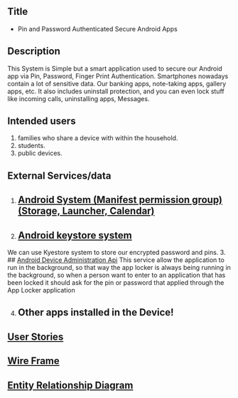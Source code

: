 ## Title

* Pin and Password Authenticated Secure Android Apps

## Description

This System is Simple but a smart application used to secure our Android app via Pin, Password, Finger Print Authentication. Smartphones nowadays contain a lot of sensitive data. Our banking apps, note-taking apps, gallery apps, etc.
It also includes uninstall protection, and you can even lock stuff like incoming calls, uninstalling apps, Messages.


## Intended users
 1. families who share a device with within the household.
 2. students.
 3. public devices.
 
## External Services/data
 
1.	## [Android System (Manifest permission group) (Storage, Launcher, Calendar)](https://developer.android.com/reference/android/Manifest.permission_group.html#ACTIVITY_RECOGNITION)
2.	## [Android keystore system](https://developer.android.com/training/articles/keystore)
We can use Kyestore system to  store our encrypted password and pins. 
3.	## [Android Device Administration Api](https://developer.android.com/reference/android/app/admin/DeviceAdminService?hl=en)
This service allow the application to run in the background, so that way the app locker is always being running in the background, so when a person want to enter to an application that has been locked it should ask for the pin or password that applied through the App Locker application

4.	## Other apps installed in the Device!


## [User Stories](./user-stories.md)
## [Wire Frame](wireframe.md)
## [Entity Relationship Diagram](erd.md)